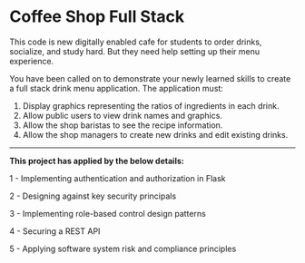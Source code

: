 # Coffee Shop Full Stack
This code is new digitally enabled cafe for students to order drinks, socialize, and study hard. But they need help setting up their menu experience.

You have been called on to demonstrate your newly learned skills to create a full stack drink menu application. The application must:

1. Display graphics representing the ratios of ingredients in each drink.
2. Allow public users to view drink names and graphics.
3. Allow the shop baristas to see the recipe information.
4. Allow the shop managers to create new drinks and edit existing drinks.


** **


**This project has applied by the below details:**

1 - Implementing authentication and authorization in Flask

2 - Designing against key security principals

3 - Implementing role-based control design patterns

4 - Securing a REST API

5 - Applying software system risk and compliance principles